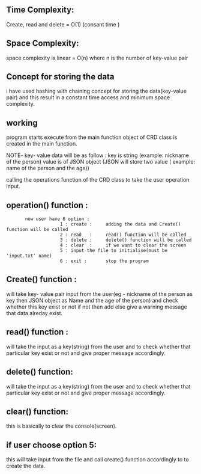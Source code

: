 ## Time Complexity:
   Create, read and delete = O(1) (consant time )
## Space Complexity:
   space complexity is linear = O(n) 
   where n is the number of key-value pair
## Concept for storing the data
   i have used hashing with chaining concept for storing the data(key-value pair) and this result in a constant time access and minimum space complexity.
   
## working
   program starts execute from the main function 
   object of CRD class is created in the main function.
   
   NOTE- key- value data will be as follow : key is string (example: nickname of the person)
                                             value is of JSON object (JSON will store two value ( example: name of the person and the age))
                                             
   calling the operations function of the CRD class to take the user operation input.
 ## operation() function :
           now user have 6 option :
                        1 : create :     adding the data and Create() function will be called
                        2 : read   :     read() function will be called
                        3 : delete :     delete() function will be called
                        4 : clear  :     if we want to clear the screen 
                        5 : input the file to initialise(must be 'input.txt' name)
                        6 : exit :       stop the program
                        
  ## Create() function :
   will take key- value pair input from the user(eg - nickname of the person as key then JSON object as Name and the age of the person) 
   and check whether this key exist or not if not then add else give a warning message that data alreday exist.
   
  ## read() function :
  will take the input as a key(string) from the user and to check whether that particular key exist or not and give proper message accordingly.
  ## delete() function:
  will take the input as a key(string) from the user and to check whether that particular key exist or not and give proper message accordingly.
  ## clear() function:
   this is basically to clear the console(screen).
  ## if user choose option 5:
   this will take input from the file and call create() function accordingly to to create the data.  
